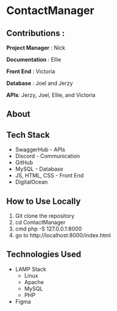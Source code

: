 # ContactManager
## Contributions :
**Project Manager** : Nick

**Documentation** : Ellie

**Front End** : Victoria 

**Database** : Joel and Jerzy

**APIs**: Jerzy, Joel, Ellie, and Victoria

## About

## Tech Stack
- SwaggerHub - APIs
- Discord - Communication
- GitHub
- MySQL - Database
- JS, HTML, CSS - Front End
- DigitalOcean 

## How to Use Locally 
1. Git clone the repository
2. cd ContactManager
3. cmd php -S 127.0.0.1:8000
4. go to http://localhost:8000/index.html

## Technologies Used
* LAMP Stack
  * Linux
  * Apache
  * MySQL
  * PHP
* Figma 
